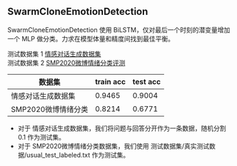 ## SwarmCloneEmotionDetection

SwarmCloneEmotionDetection 使用 BiLSTM，仅对最后一个时刻的潜变量增加一个 MLP 做分类。力求在模型体量和精度间找到最佳平衡。

测试数据集 1 [情感对话生成数据集](https://www.biendata.xyz/ccf_tcci2018/datasets/ecg/)  
测试数据集 2 [SMP2020微博情绪分类评测](https://smp2020ewect.github.io/)

| 数据集 | train acc | test acc |
| --- | --- | --- |
| 情感对话生成数据集 | 0.9465 | 0.9004 |
| SMP2020微博情绪分类 | 0.8214 | 0.6771 |

- 对于 情感对话生成数据集，我们将问题与回答分开作为一条数据，随机分割 0.1 作为测试集。  
- 对于 SMP2020微博情绪分类数据集，我们使用 测试数据集/真实测试数据/usual_test_labeled.txt 作为测试集。  